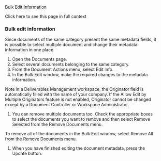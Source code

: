Bulk Edit Information

Click here to see this page in full context

###  Bulk edit information

Since documents of the same category present the same metadata fields, it is
possible to select multiple document and change their metadata information in
one place.

  1. Open the Documents page. 
  2. Select several documents belonging to the same category. 
  3. From the Document Actions menu, select Edit Info. 
  4. In the Bulk Edit window, make the required changes to the metadata information. 

Note  In a Deliverables Management workspace, the Originator field is
automatically filled with the name of your company. If the Allow Edit by
Multiple Originators feature is not enabled, Originator cannot be changed
except by a Document Controller or Workspace Administrator.

  1. You can remove multiple documents too. Check the appropriate boxes to select the documents you want to remove and then select Remove Selected from the Remove Documents menu. 

To remove all of the documents in the Bulk Edit window, select Remove All from
the Remove Documents menu.

  1. When you have finished editing the document metadata, press the Update button. 


